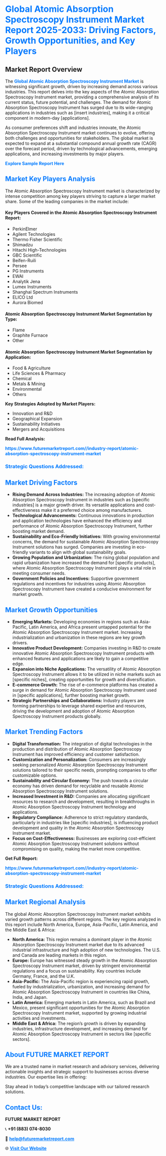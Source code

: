 <h1 style="color: #007BFF;">Global Atomic Absorption Spectroscopy Instrument Market Report 2025-2033: Driving Factors, Growth Opportunities, and Key Players</h1>

<section id="overview">
<h2>Market Report Overview</h2>
<p>The <a href="https://www.futuremarketreport.com//industry-report/atomic-absorption-spectroscopy-instrument-market" style="color: #007BFF; text-decoration: none;"><strong>Global Atomic Absorption Spectroscopy Instrument Market</strong></a> is witnessing significant growth, driven by increasing demand across various industries. This report delves into the key aspects of the Atomic Absorption Spectroscopy Instrument market, providing a comprehensive analysis of its current status, future potential, and challenges. The demand for Atomic Absorption Spectroscopy Instrument has surged due to its wide-ranging applications in industries such as [insert industries], making it a critical component in modern-day [applications].</p>
<p>As consumer preferences shift and industries innovate, the Atomic Absorption Spectroscopy Instrument market continues to evolve, offering both challenges and opportunities for stakeholders. The global market is expected to expand at a substantial compound annual growth rate (CAGR) over the forecast period, driven by technological advancements, emerging applications, and increasing investments by major players.</p>
</section>

<section id="overview">
<p><a href="https://www.futuremarketreport.com//request-sample/reportId=57052" style="color: #007BFF; text-decoration: none;"><strong>Explore Sample Report Here</strong></a></p>
</section>

<section id="key-players">
<h2 style="color: #007BFF;">Market Key Players Analysis</h2>
<p>The Atomic Absorption Spectroscopy Instrument market is characterized by intense competition among key players striving to capture a larger market share. Some of the leading companies in the market include:</p>
<h4>Key Players Covered in the Atomic Absorption Spectroscopy Instrument Report:</h4>
<ul><li>PerkinElmer</li><li>Agilent Technologies</li><li>Thermo Fisher Scientific</li><li>Shimadzu</li><li>Hitachi High-Technologies</li><li>GBC Scientific</li><li>Beifen-Ruili</li><li>Persee</li><li>PG Instruments</li><li>EWAI</li><li>Analytik Jena</li><li>Lumex Instruments</li><li>Shanghai Spectrum Instruments</li><li>ELICO Ltd</li><li>Aurora Biomed</li></ul>
<h4>Atomic Absorption Spectroscopy Instrument Market Segmentation by Type:</h4>
<ul><li>Flame</li><li>Graphite Furnace</li><li>Other</li></ul>

<h4>Atomic Absorption Spectroscopy Instrument Market Segmentation by Application:</h4>
<ul><li>Food &amp; Agriculture</li><li>Life Sciences &amp; Pharmacy</li><li>Chemical</li><li>Metals &amp; Mining</li><li>Environmental</li><li>Others</li></ul>
<p><strong>Key Strategies Adopted by Market Players:</strong></p>
<ul>
<li>Innovation and R&D</li>
<li>Geographical Expansion</li>
<li>Sustainability Initiatives</li>
<li>Mergers and Acquisitions</li>
</ul>
</section>

<section>
<p><strong>Read Full Analysis: </strong></p><a href="https://www.futuremarketreport.com//industry-report/atomic-absorption-spectroscopy-instrument-market" style="color: #007BFF; text-decoration: none;"><strong>https://www.futuremarketreport.com//industry-report/atomic-absorption-spectroscopy-instrument-market</strong></a>
<h3 style="color: #007BFF;">Strategic Questions Addressed:</h3>
</section>

<section id="driving-factors">
<h2 style="color: #007BFF;">Market Driving Factors</h2>
<ul>
<li><strong>Rising Demand Across Industries:</strong> The increasing adoption of Atomic Absorption Spectroscopy Instrument in industries such as [specific industries] is a major growth driver. Its versatile applications and cost-effectiveness make it a preferred choice among manufacturers.</li>
<li><strong>Technological Advancements:</strong> Continuous innovations in production and application technologies have enhanced the efficiency and performance of Atomic Absorption Spectroscopy Instrument, further boosting market demand.</li>
<li><strong>Sustainability and Eco-Friendly Initiatives:</strong> With growing environmental concerns, the demand for sustainable Atomic Absorption Spectroscopy Instrument solutions has surged. Companies are investing in eco-friendly variants to align with global sustainability goals.</li>
<li><strong>Growing Population and Urbanization:</strong> The rising global population and rapid urbanization have increased the demand for [specific products], where Atomic Absorption Spectroscopy Instrument plays a vital role in meeting consumer needs.</li>
<li><strong>Government Policies and Incentives:</strong> Supportive government regulations and incentives for industries using Atomic Absorption Spectroscopy Instrument have created a conducive environment for market growth.</li>
</ul>
</section>

<section id="growth-opportunities">
<h2 style="color: #007BFF;">Market Growth Opportunities</h2>
<ul>
<li><strong>Emerging Markets:</strong> Developing economies in regions such as Asia-Pacific, Latin America, and Africa present untapped potential for the Atomic Absorption Spectroscopy Instrument market. Increasing industrialization and urbanization in these regions are key growth drivers.</li>
<li><strong>Innovative Product Development:</strong> Companies investing in R&D to create innovative Atomic Absorption Spectroscopy Instrument products with enhanced features and applications are likely to gain a competitive edge.</li>
<li><strong>Expansion into Niche Applications:</strong> The versatility of Atomic Absorption Spectroscopy Instrument allows it to be utilized in niche markets such as [specific niches], creating opportunities for growth and diversification.</li>
<li><strong>E-commerce Growth:</strong> The rise of e-commerce platforms has created a surge in demand for Atomic Absorption Spectroscopy Instrument used in [specific applications], further boosting market growth.</li>
<li><strong>Strategic Partnerships and Collaborations:</strong> Industry players are forming partnerships to leverage shared expertise and resources, driving the development and adoption of Atomic Absorption Spectroscopy Instrument products globally.</li>
</ul>
</section>

<section id="trending-factors">
<h2 style="color: #007BFF;">Market Trending Factors</h2>
<ul>
<li><strong>Digital Transformation:</strong> The integration of digital technologies in the production and distribution of Atomic Absorption Spectroscopy Instrument has improved efficiency and customer satisfaction.</li>
<li><strong>Customization and Personalization:</strong> Consumers are increasingly seeking personalized Atomic Absorption Spectroscopy Instrument solutions tailored to their specific needs, prompting companies to offer customizable options.</li>
<li><strong>Sustainability and Circular Economy:</strong> The push towards a circular economy has driven demand for recyclable and reusable Atomic Absorption Spectroscopy Instrument solutions.</li>
<li><strong>Increased Investment in R&D:</strong> Companies are allocating significant resources to research and development, resulting in breakthroughs in Atomic Absorption Spectroscopy Instrument technology and applications.</li>
<li><strong>Regulatory Compliance:</strong> Adherence to strict regulatory standards, particularly in industries like [specific industries], is influencing product development and quality in the Atomic Absorption Spectroscopy Instrument market.</li>
<li><strong>Focus on Cost-Effectiveness:</strong> Businesses are exploring cost-efficient Atomic Absorption Spectroscopy Instrument solutions without compromising on quality, making the market more competitive.</li>
</ul>
</section>

<section>
<p><strong>Get Full Report: </strong></p><a href="https://www.futuremarketreport.com//industry-report/atomic-absorption-spectroscopy-instrument-market" style="color: #007BFF; text-decoration: none;"><strong>https://www.futuremarketreport.com//industry-report/atomic-absorption-spectroscopy-instrument-market</strong></a>
<h3 style="color: #007BFF;">Strategic Questions Addressed:</h3>
</section>


<section id="regional-analysis">
<h2 style="color: #007BFF;">Market Regional Analysis</h2>
<p>The global Atomic Absorption Spectroscopy Instrument market exhibits varied growth patterns across different regions. The key regions analyzed in this report include North America, Europe, Asia-Pacific, Latin America, and the Middle East & Africa:</p>
<ul>
<li><strong>North America:</strong> This region remains a dominant player in the Atomic Absorption Spectroscopy Instrument market due to its advanced industrial infrastructure and high adoption of new technologies. The U.S. and Canada are leading markets in this region.</li>
<li><strong>Europe:</strong> Europe has witnessed steady growth in the Atomic Absorption Spectroscopy Instrument market, driven by stringent environmental regulations and a focus on sustainability. Key countries include Germany, France, and the U.K.</li>
<li><strong>Asia-Pacific:</strong> The Asia-Pacific region is experiencing rapid growth, fueled by industrialization, urbanization, and increasing demand for Atomic Absorption Spectroscopy Instrument in countries like China, India, and Japan.</li>
<li><strong>Latin America:</strong> Emerging markets in Latin America, such as Brazil and Mexico, present significant opportunities for the Atomic Absorption Spectroscopy Instrument market, supported by growing industrial activities and investments.</li>
<li><strong>Middle East & Africa:</strong> The region’s growth is driven by expanding industries, infrastructure development, and increasing demand for Atomic Absorption Spectroscopy Instrument in sectors like [specific sectors].</li>
</ul>
</section>

<footer>
<h2 style="color: #007BFF;">About FUTURE MARKET REPORT</h2>
<p>We are a trusted name in market research and advisory services, delivering actionable insights and strategic support to businesses across diverse industries. Our expertise lies in offering:</p>

<p>Stay ahead in today’s competitive landscape with our tailored research solutions.</p>

<h2 style="color: #007BFF;">Contact Us:</h2>
<p><strong>FUTURE MARKET REPORT</strong></p>
<p>📞 <strong>+91 (883) 074-8030</strong></p>
<p>📧 <strong><a href="mailto:help@futuremarketreport.com" style="color: #007BFF;">help@futuremarketreport.com</a></strong></p>
<p>🌐 <strong><a href="https://www.futuremarketreport.com/" style="color: #007BFF;">Visit Our Website</a></strong></p>
</footer>